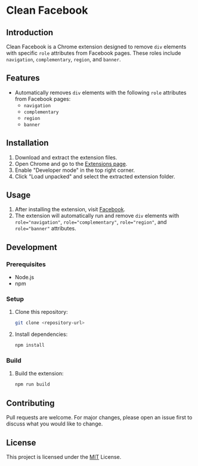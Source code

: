 # Clean Facebook

## Introduction
Clean Facebook is a Chrome extension designed to remove `div` elements with specific `role` attributes from Facebook pages. These roles include `navigation`, `complementary`, `region`, and `banner`.

## Features
- Automatically removes `div` elements with the following `role` attributes from Facebook pages:
  - `navigation`
  - `complementary`
  - `region`
  - `banner`

## Installation

1. Download and extract the extension files.
2. Open Chrome and go to the [Extensions page](chrome://extensions/).
3. Enable "Developer mode" in the top right corner.
4. Click "Load unpacked" and select the extracted extension folder.

## Usage
1. After installing the extension, visit [Facebook](https://www.facebook.com).
2. The extension will automatically run and remove `div` elements with `role="navigation"`, `role="complementary"`, `role="region"`, and `role="banner"` attributes.

## Development

### Prerequisites
- Node.js
- npm

### Setup
1. Clone this repository:
    ```bash
    git clone <repository-url>
    ```
2. Install dependencies:
    ```bash
    npm install
    ```

### Build
1. Build the extension:
    ```bash
    npm run build
    ```

## Contributing
Pull requests are welcome. For major changes, please open an issue first to discuss what you would like to change.

## License
This project is licensed under the [MIT](LICENSE) License.
